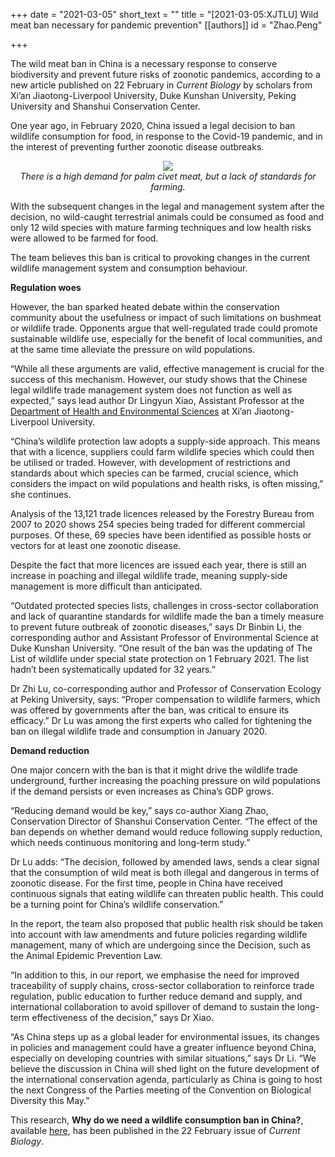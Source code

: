 +++
date = "2021-03-05"
short_text = ""
title = "[2021-03-05:XJTLU] Wild meat ban necessary for pandemic prevention"
[[authors]]
    id = "Zhao.Peng"

+++

<p>The wild meat ban in China is a necessary response to conserve biodiversity and prevent future risks of zoonotic pandemics, according to a new article published on 22 February in <i>Current Biology</i> by scholars from Xi’an Jiaotong-Liverpool University, Duke Kunshan University, Peking University and Shanshui Conservation Center.</p><p>One year ago, in February 2020, China issued a legal decision to ban wildlife consumption for food, in response to the Covid-19 pandemic, and in the interest of preventing further zoonotic disease outbreaks.</p><p style="text-align: center;"><img src="https://www.xjtlu.edu.cn/en/assets/images/news/2021/03/palmcivet.jpg"><br><i>There is a high demand for palm civet meat, but a lack of standards for farming.</i></p><p>With the subsequent changes in the legal and management system after the decision, no wild-caught terrestrial animals could be consumed as food and only 12 wild species with mature farming techniques and low health risks were allowed to be farmed for food.</p><p>The team believes this ban is critical to provoking changes in the current wildlife management system and consumption behaviour.</p><p><strong>Regulation woes</strong></p><p>However, the ban sparked heated debate within the conservation community about the usefulness or impact of such limitations on bushmeat or wildlife trade. Opponents argue that well-regulated trade could promote sustainable wildlife use, especially for the benefit of local communities, and at the same time alleviate the pressure on wild populations.</p><p>“While all these arguments are valid, effective management is crucial for the success of this mechanism. However, our study shows that the Chinese legal wildlife trade management system does not function as well as expected,” says lead author Dr Lingyun Xiao, Assistant Professor at the <a href="study/departments/academic-departments/health-and-environmental-sciences/" target="_blank">Department of Health and Environmental Sciences</a> at Xi’an Jiaotong-Liverpool University.</p><p>“China’s wildlife protection law adopts a supply-side approach. This means that with a licence, suppliers could farm wildlife species which could then be utilised or traded. However, with development of restrictions and standards about which species can be farmed, crucial science, which considers the impact on wild populations and health risks, is often missing,” she continues.</p><p>Analysis of the 13,121 trade licences released by the Forestry Bureau from 2007 to 2020 shows 254 species being traded for different commercial purposes. Of these, 69 species have been identified as possible hosts or vectors for at least one zoonotic disease.</p><p>Despite the fact that more licences are issued each year, there is still an increase in poaching and illegal wildlife trade, meaning supply-side management is more difficult than anticipated.</p><p>“Outdated protected species lists, challenges in cross-sector collaboration and lack of quarantine standards for wildlife made the ban a timely measure to prevent future outbreak of zoonotic diseases,” says Dr Binbin Li, the corresponding author and Assistant Professor of Environmental Science at Duke Kunshan University. “One result of the ban was the updating of The List of wildlife under special state protection on 1 February 2021. The list hadn’t been systematically updated for 32 years.”</p><p>Dr Zhi Lu, co-corresponding author and Professor of Conservation Ecology at Peking University, says: “Proper compensation to wildlife farmers, which was offered by governments after the ban, was critical to ensure its efficacy.” Dr Lu was among the first experts who called for tightening the ban on illegal wildlife trade and consumption in January 2020.</p><p><strong>Demand reduction</strong></p><p>One major concern with the ban is that it might drive the wildlife trade underground, further increasing the poaching pressure on wild populations if the demand persists or even increases as China’s GDP grows.</p><p>“Reducing demand would be key,” says co-author Xiang Zhao, Conservation Director of Shanshui Conservation Center. “The effect of the ban depends on whether demand would reduce following supply reduction, which needs continuous monitoring and long-term study.”</p><p>Dr Lu adds: “The decision, followed by amended laws, sends a clear signal that the consumption of wild meat is both illegal and dangerous in terms of zoonotic disease. For the first time, people in China have received continuous signals that eating wildlife can threaten public health. This could be a turning point for China’s wildlife conservation.”</p><p>In the report, the team also proposed that public health risk should be taken into account with law amendments and future policies regarding wildlife management, many of which are undergoing since the Decision, such as the Animal Epidemic Prevention Law.</p><p>“In addition to this, in our report, we emphasise the need for improved traceability of supply chains, cross-sector collaboration to reinforce trade regulation, public education to further reduce demand and supply, and international collaboration to avoid spillover of demand to sustain the long-term effectiveness of the decision,” says Dr Xiao.</p><p>“As China steps up as a global leader for environmental issues, its changes in policies and management could have a greater influence beyond China, especially on developing countries with similar situations,” says Dr Li. “We believe the discussion in China will shed light on the future development of the international conservation agenda, particularly as China is going to host the next Congress of the Parties meeting of the Convention on Biological Diversity this May.”</p><p>This research, <strong>Why do we need a wildlife consumption ban in China?</strong>, available <a href="https://www.sciencedirect.com/science/article/pii/S0960982220318881?dgcid=author" target="_blank">here</a>, has been published in the 22 February issue of <i>Current Biology</i>.</p>			
